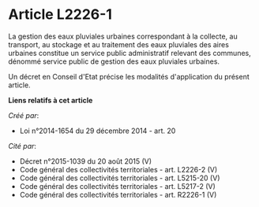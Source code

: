 # Article L2226-1

La gestion des eaux pluviales urbaines correspondant à la collecte, au transport, au stockage et au traitement des eaux
pluviales des aires urbaines constitue un service public administratif relevant des communes, dénommé service public de
gestion des eaux pluviales urbaines.

Un décret en Conseil d'Etat précise les modalités d'application du présent article.

**Liens relatifs à cet article**

_Créé par_:

  - Loi n°2014-1654 du 29 décembre 2014 - art. 20

_Cité par_:

  - Décret n°2015-1039 du 20 août 2015 (V)
  - Code général des collectivités territoriales - art. L2226-2 (V)
  - Code général des collectivités territoriales - art. L5215-20 (V)
  - Code général des collectivités territoriales - art. L5217-2 (V)
  - Code général des collectivités territoriales - art. R2226-1 (V)
